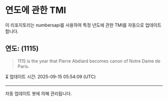 
# 연도에 관한 TMI

이 리포지토리는 numbersapi를 사용하여 특정 년도에 관한 TMI를 자동으로 업데이트합니다.

## 연도: (1115)
> 1115 is the year that Pierre Abélard becomes canon of Notre Dame de Paris.

⏳ 업데이트 시간: 2025-09-15 05:54:09 (UTC)

---
자동 업데이트 봇에 의해 관리됩니다.
